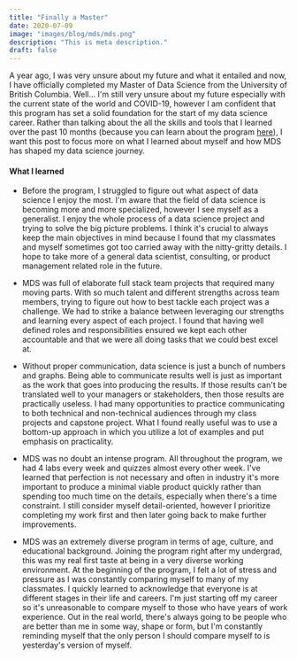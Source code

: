```yaml
---
title: "Finally a Master"
date: 2020-07-09
image: "images/blog/mds/mds.png"
description: "This is meta description."
draft: false
---
```


A year ago, I was very unsure about my future and what it entailed and now, I have officially completed my Master of Data Science from the University of British Columbia. Well... I'm still very unsure about my future especially with the current state of the world and COVID-19, however I am confident that this program has set a solid foundation for the start of my data science career. Rather than talking about the all the skills and tools that I learned over the past 10 months (because you can learn about the program [here](https://ubc-mds.github.io/about/)), I want this post to focus more on what I learned about myself and how MDS has shaped my data science journey. 

#### What I learned

- Before the program, I struggled to figure out what aspect of data science I enjoy the most. I'm aware that the field of data science is becoming more and more specialized, however I see myself as a generalist. I enjoy the whole process of a data science project and trying to solve the big picture problems. I think it's crucial to always keep the main objectives in mind because I found that my classmates and myself sometimes got too carried away with the nitty-gritty details. I hope to take more of a general data scientist, consulting, or product management related role in the future. 

- MDS was full of elaborate full stack team projects that required many moving parts. With so much talent and different strengths across team members, trying to figure out how to best tackle each project was a challenge. We had to strike a balance between leveraging our strengths and learning every aspect of each project. I found that having well defined roles and responsibilities ensured we kept each other accountable and that we were all doing tasks that we could best excel at.

- Without proper communication, data science is just a bunch of numbers and graphs. Being able to communicate results well is just as important as the work that goes into producing the results. If those results can't be translated well to your managers or stakeholders, then those results are practically useless. I had many opportunities to practice communicating to both technical and non-technical audiences through my class projects and capstone project. What I found really useful was to use a bottom-up approach in which you utilize a lot of examples and put emphasis on practicality. 

- MDS was no doubt an intense program. All throughout the program, we had 4 labs every week and quizzes almost every other week. I've learned that perfection is not necessary and often in industry it's more important to produce a minimal viable product quickly rather than spending too much time on the details, especially when there's a time constraint. I still consider myself detail-oriented, however I prioritize completing my work first and then later going back to make further improvements.

- MDS was an extremely diverse program in terms of age, culture, and educational background. Joining the program right after my undergrad, this was my real first taste at being in a very diverse working environment. At the beginning of the program, I felt a lot of stress and pressure as I was constantly comparing myself to many of my classmates. I quickly learned to acknowledge that everyone is at different stages in their life and careers. I'm just starting off my career so it's unreasonable to compare myself to those who have years of work experience. Out in the real world, there's always going to be people who are better than me in some way, shape or form, but I'm constantly reminding myself that the only person I should compare myself to is yesterday's version of myself. 

